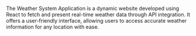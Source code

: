 The Weather System Application is a dynamic website developed using React to fetch and present real-time weather data through API integration. It offers a user-friendly interface, allowing users to access accurate weather information for any location with ease.
